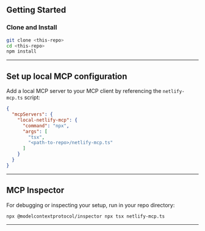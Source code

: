 
## Getting Started

### Clone and Install

```bash
git clone <this-repo>
cd <this-repo>
npm install
```

---

## Set up local MCP configuration

Add a local MCP server to your MCP client by referencing the `netlify-mcp.ts` script:

```json
{
  "mcpServers": {
    "local-netlify-mcp": {
      "command": "npx",
      "args": [
        "tsx",
        "<path-to-repo>/netlify-mcp.ts"
      ]
    }
  }
}
```
---

## MCP Inspector

For debugging or inspecting your setup, run in your repo directory:

```bash
npx @modelcontextprotocol/inspector npx tsx netlify-mcp.ts
```

---
